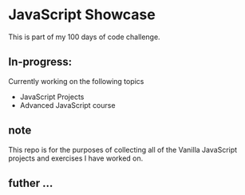 # JavaScript Showcase

This is part of my 100 days of code challenge. 


## In-progress:

Currently working on the following topics 

* JavaScript Projects
* Advanced JavaScript course 


## note

This repo is for the purposes of collecting all of the Vanilla JavaScript projects and exercises I have worked on.


## futher ...
